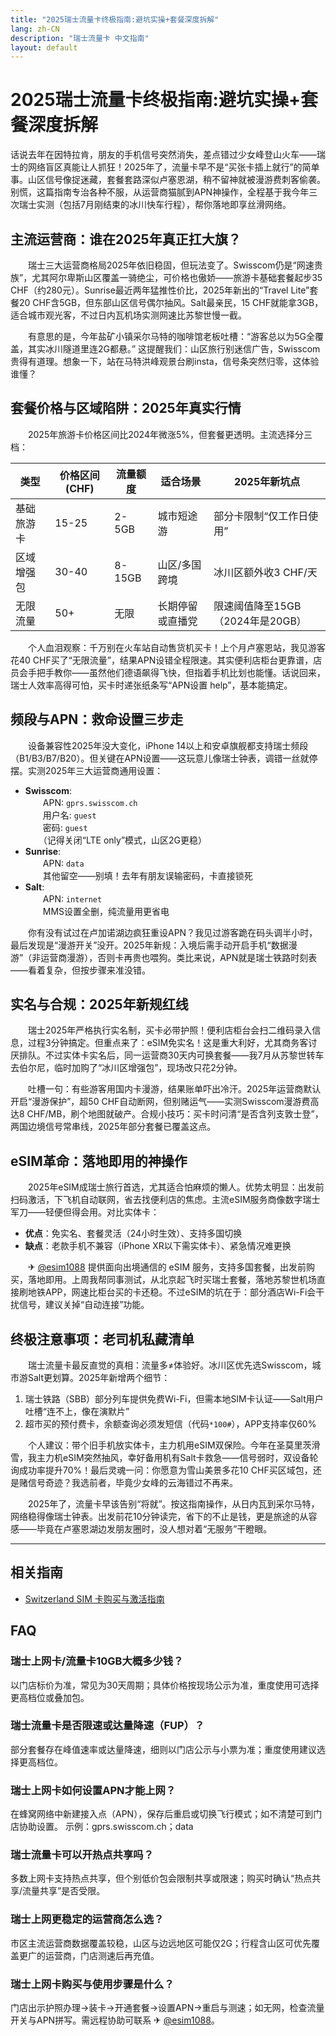 ```yaml
---
title: "2025瑞士流量卡终极指南:避坑实操+套餐深度拆解"
lang: zh-CN
description: "瑞士流量卡 中文指南"
layout: default
---
```

# 2025瑞士流量卡终极指南:避坑实操+套餐深度拆解

话说去年在因特拉肯，朋友的手机信号突然消失，差点错过少女峰登山火车——瑞士的网络盲区真能让人抓狂！2025年了，流量卡早不是“买张卡插上就行”的简单事。山区信号像捉迷藏，套餐套路深似卢塞恩湖，稍不留神就被漫游费刺客偷袭。别慌，这篇指南专治各种不服，从运营商猫腻到APN神操作，全程基于我今年三次瑞士实测（包括7月刚结束的冰川快车行程），帮你落地即享丝滑网络。

## 主流运营商：谁在2025年真正扛大旗？

　　瑞士三大运营商格局2025年依旧稳固，但玩法变了。Swisscom仍是“网速贵族”，尤其阿尔卑斯山区覆盖一骑绝尘，可价格也傲娇——旅游卡基础套餐起步35 CHF（约280元）。Sunrise最近两年猛推性价比，2025年新出的“Travel Lite”套餐20 CHF含5GB，但东部山区信号偶尔抽风。Salt最亲民，15 CHF就能拿3GB，适合城市观光客，不过日内瓦机场实测网速比苏黎世慢一截。

　　有意思的是，今年盐矿小镇采尔马特的咖啡馆老板吐槽：“游客总以为5G全覆盖，其实冰川隧道里连2G都悬。” 这提醒我们：山区旅行别迷信广告，Swisscom贵得有道理。想象一下，站在马特洪峰观景台刷insta，信号条突然归零，这体验谁懂？

## 套餐价格与区域陷阱：2025年真实行情

　　2025年旅游卡价格区间比2024年微涨5%，但套餐更透明。主流选择分三档：

| 类型       | 价格区间 (CHF) | 流量额度 | 适合场景          | 2025年新坑点               |
|------------|----------------|----------|-------------------|---------------------------|
| 基础旅游卡 | 15-25          | 2-5GB    | 城市短途游        | 部分卡限制“仅工作日使用”  |
| 区域增强包 | 30-40          | 8-15GB   | 山区/多国跨境     | 冰川区额外收3 CHF/天      |
| 无限流量   | 50+            | 无限     | 长期停留或直播党  | 限速阈值降至15GB（2024年是20GB） |

　　个人血泪观察：千万别在火车站自动售货机买卡！上个月卢塞恩站，我见游客花40 CHF买了“无限流量”，结果APN设错全程限速。其实便利店柜台更靠谱，店员会手把手教你——虽然他们德语飙得飞快，但指着手机比划也能懂。话说回来，瑞士人效率高得可怕，买卡时递张纸条写“APN设置 help”，基本能搞定。

## 频段与APN：救命设置三步走

　　设备兼容性2025年没大变化，iPhone 14以上和安卓旗舰都支持瑞士频段（B1/B3/B7/B20）。但关键在APN设置——这玩意儿像瑞士钟表，调错一丝就停摆。实测2025年三大运营商通用设置：

- **Swisscom**:  
　　APN: `gprs.swisscom.ch`  
　　用户名: `guest`  
　　密码: `guest`  
　　（记得关闭“LTE only”模式，山区2G更稳）
- **Sunrise**:  
　　APN: `data`  
　　其他留空——别填！去年有朋友误输密码，卡直接锁死
- **Salt**:  
　　APN: `internet`  
　　MMS设置全删，纯流量用更省电

　　你有没有试过在卢加诺湖边疯狂重设APN？我见过游客跪在码头调半小时，最后发现是“漫游开关”没开。2025年新规：入境后需手动开启手机“数据漫游”（非运营商漫游），否则卡再贵也喂狗。类比来说，APN就是瑞士铁路时刻表——看着复杂，但按步骤来准没错。

## 实名与合规：2025年新规红线

　　瑞士2025年严格执行实名制，买卡必带护照！便利店柜台会扫二维码录入信息，过程3分钟搞定。但重点来了：eSIM免实名！这是重大利好，尤其商务客讨厌排队。不过实体卡实名后，同一运营商30天内可换套餐——我7月从苏黎世转车去伯尔尼，临时加购了“冰川区增强包”，现场改只花2分钟。

　　吐槽一句：有些游客用国内卡漫游，结果账单吓出冷汗。2025年运营商默认开启“漫游保护”，超50 CHF自动断网，但别赌运气——实测Swisscom漫游费高达8 CHF/MB，刷个地图就破产。合规小技巧：买卡时问清“是否含列支敦士登”，两国边境信号常串线，2025年部分套餐已覆盖这点。

## eSIM革命：落地即用的神操作

　　2025年eSIM成瑞士旅行首选，尤其适合怕麻烦的懒人。优势太明显：出发前扫码激活，下飞机自动联网，省去找便利店的焦虑。主流eSIM服务商像数字瑞士军刀——轻便但得会用。对比实体卡：

- **优点**：免实名、套餐灵活（24小时生效）、支持多国切换  
- **缺点**：老款手机不兼容（iPhone XR以下需实体卡）、紧急情况难更换  

　　✈ [@esim1088](https://t.me/s/esim1088) 提供面向出境通信的 eSIM 服务，支持多国套餐，出发前购买，落地即用。上周我帮同事测试，从北京起飞时买瑞士套餐，落地苏黎世机场直接刷地铁APP，网速比柜台买的卡还稳。不过eSIM的坑在于：部分酒店Wi-Fi会干扰信号，建议关掉“自动连接”功能。

## 终极注意事项：老司机私藏清单

　　瑞士流量卡最反直觉的真相：流量多≠体验好。冰川区优先选Swisscom，城市游Salt更划算。2025年新增两个细节：  
1. 瑞士铁路（SBB）部分列车提供免费Wi-Fi，但需本地SIM卡认证——Salt用户吐槽“连不上，像在演默片”  
2. 超市买的预付费卡，余额查询必须发短信（代码`*100#`），APP支持率仅60%  

　　个人建议：带个旧手机放实体卡，主力机用eSIM双保险。今年在圣莫里茨滑雪，我主力机eSIM突然抽风，幸好备用机有Salt卡救急——信号弱时，双设备轮询成功率提升70%！最后灵魂一问：你愿意为雪山美景多花10 CHF买区域包，还是赌信号奇迹？我选前者，毕竟少女峰的云海错过不再来。

　　2025年了，流量卡早该告别“将就”。按这指南操作，从日内瓦到采尔马特，网络稳得像瑞士钟表。出发前花10分钟读完，省下的不止是钱，更是旅途的从容感——毕竟在卢塞恩湖边发朋友圈时，没人想对着“无服务”干瞪眼。

<!-- crosslink -->
---

## 相关指南

- [Switzerland SIM 卡购买与激活指南](https://faciylike.github.io/switzerland-sim-guides)

<!-- BEGIN_SWITZERLAND_FAQ -->
## FAQ

### 瑞士上网卡/流量卡10GB大概多少钱？
以门店标价为准，常见为30天周期；具体价格按现场公示为准，重度使用可选择更高档位或叠加包。

### 瑞士流量卡是否限速或达量降速（FUP）？
部分套餐存在峰值速率或达量降速，细则以门店公示与小票为准；重度使用建议选择更高档位。

### 瑞士上网卡如何设置APN才能上网？
在蜂窝网络中新建接入点（APN），保存后重启或切换飞行模式；如不清楚可到门店协助设置。 示例：gprs.swisscom.ch；data

### 瑞士流量卡可以开热点共享吗？
多数上网卡支持热点共享，但个别低价包会限制共享或限速；购买时确认“热点共享/流量共享”是否受限。

### 瑞士上网更稳定的运营商怎么选？
市区主流运营商数据覆盖较稳，山区与边远地区可能仅2G；行程含山区可优先覆盖更广的运营商，门店测速后再充值。

### 瑞士上网卡购买与使用步骤是什么？
门店出示护照办理→装卡→开通套餐→设置APN→重启与测速；如无网，检查流量开关与APN拼写。需远程协助可联系 ✈ [@esim1088](https://t.me/s/esim1088)。

<script type="application/ld+json">
{"@context": "https://schema.org", "@type": "FAQPage", "mainEntity": [{"@type": "Question", "name": "瑞士上网卡/流量卡10GB大概多少钱？", "acceptedAnswer": {"@type": "Answer", "text": "以门店标价为准，常见为30天周期；具体价格按现场公示为准，重度使用可选择更高档位或叠加包。"}}, {"@type": "Question", "name": "瑞士流量卡是否限速或达量降速（FUP）？", "acceptedAnswer": {"@type": "Answer", "text": "部分套餐存在峰值速率或达量降速，细则以门店公示与小票为准；重度使用建议选择更高档位。"}}, {"@type": "Question", "name": "瑞士上网卡如何设置APN才能上网？", "acceptedAnswer": {"@type": "Answer", "text": "在蜂窝网络中新建接入点（APN），保存后重启或切换飞行模式；如不清楚可到门店协助设置。 示例：gprs.swisscom.ch；data"}}, {"@type": "Question", "name": "瑞士流量卡可以开热点共享吗？", "acceptedAnswer": {"@type": "Answer", "text": "多数上网卡支持热点共享，但个别低价包会限制共享或限速；购买时确认“热点共享/流量共享”是否受限。"}}, {"@type": "Question", "name": "瑞士上网更稳定的运营商怎么选？", "acceptedAnswer": {"@type": "Answer", "text": "市区主流运营商数据覆盖较稳，山区与边远地区可能仅2G；行程含山区可优先覆盖更广的运营商，门店测速后再充值。"}}, {"@type": "Question", "name": "瑞士上网卡购买与使用步骤是什么？", "acceptedAnswer": {"@type": "Answer", "text": "门店出示护照办理→装卡→开通套餐→设置APN→重启与测速；如无网，检查流量开关与APN拼写。需远程协助可联系 ✈ @esim1088。"}}]}
</script>
<!-- END_SWITZERLAND_FAQ -->
